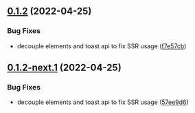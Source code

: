 ## [0.1.2](https://github.com/fabric-ds/elements/compare/v0.1.1...v0.1.2) (2022-04-25)


### Bug Fixes

* decouple elements and toast api to fix SSR usage ([f7e57cb](https://github.com/fabric-ds/elements/commit/f7e57cb4139a2942c6d971ba650b30a2c825d27d))

## [0.1.2-next.1](https://github.com/fabric-ds/elements/compare/v0.1.1...v0.1.2-next.1) (2022-04-25)


### Bug Fixes

* decouple elements and toast api to fix SSR usage ([57ee9d6](https://github.com/fabric-ds/elements/commit/57ee9d67122eb8ad693d901f10fa5a951f32b5c1))
